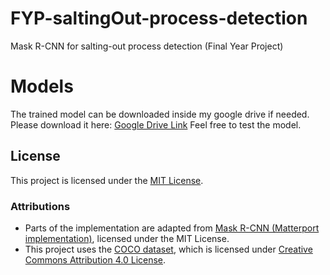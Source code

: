 # FYP-saltingOut-process-detection

Mask R-CNN for salting-out process detection (Final Year Project)

# Models

The trained model can be downloaded inside my google drive if needed.
Please download it here: [Google Drive Link](https://drive.google.com/drive/folders/1ObN2_8ZYMwse-4bhkcp_3OUC6tzrm-K6?usp=sharing)
Feel free to test the model.

## License

This project is licensed under the [MIT License](LICENSE).

### Attributions

- Parts of the implementation are adapted from [Mask R-CNN (Matterport implementation)](https://github.com/matterport/Mask_RCNN), licensed under the MIT License.
- This project uses the [COCO dataset](https://cocodataset.org/#home), which is licensed under [Creative Commons Attribution 4.0 License](https://creativecommons.org/licenses/by/4.0/).
